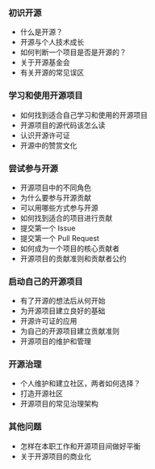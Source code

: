 ### 初识开源
* 什么是开源？
* 开源与个人技术成长
* 如何判断一个项目是否是开源的？
* 关于开源基金会
* 有关开源的常见误区

### 学习和使用开源项目
* 如何找到适合自己学习和使用的开源项目
* 开源项目的源代码该怎么读
* 认识开源许可证
* 开源中的赞赏文化

### 尝试参与开源
* 开源项目中的不同角色  
* 为什么要参与开源贡献
* 可以用哪些方式参与开源
* 如何找到适合的项目进行贡献 
* 提交第一个 Issue
* 提交第一个 Pull Request
* 如何成为一个项目的核心贡献者
* 开源项目的贡献准则和贡献者公约

### 启动自己的开源项目
* 有了开源的想法后从何开始
* 为开源项目建立良好的基础
* 开源许可证的应用
* 为自己的开源项目建立贡献准则
* 开源项目的维护和管理

### 开源治理
* 个人维护和建立社区，两者如何选择？
* 打造开源社区
* 开源项目的常见治理架构
### 其他问题
* 怎样在本职工作和开源项目间做好平衡
* 关于开源项目的商业化




